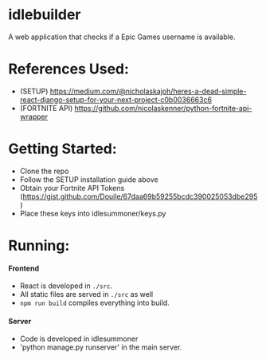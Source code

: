 # idlebuilder
A web application that checks if a Epic Games username is available.

# References Used:
- (SETUP) https://medium.com/@nicholaskajoh/heres-a-dead-simple-react-django-setup-for-your-next-project-c0b0036663c6
- (FORTNITE API) https://github.com/nicolaskenner/python-fortnite-api-wrapper

# Getting Started:
- Clone the repo
- Follow the SETUP installation guide above
- Obtain your Fortnite API Tokens (https://gist.github.com/Douile/67daa69b59255bcdc390025053dbe295)
- Place these keys into idlesummoner/keys.py

# Running:
#### Frontend
- React is developed in `./src`.
- All static files are served in `./src` as well
- `npm run build` compiles everything into build.

#### Server
- Code is developed in idlesummoner
- 'python manage.py runserver' in the main server.
